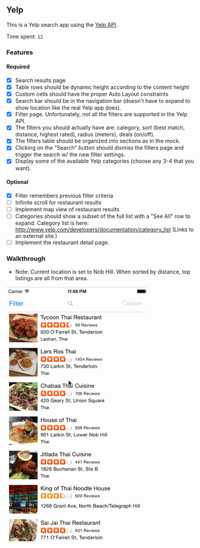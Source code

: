 ## Yelp

This is a Yelp search app using the [Yelp API](https://www.yelp.com/developers/documentation).

Time spent: `12`

### Features

#### Required

- [x] Search results page
- [x] Table rows should be dynamic height according to the content height
- [x] Custom cells should have the proper Auto Layout constraints
- [x] Search bar should be in the navigation bar (doesn't have to expand to show location like the real Yelp app does).
- [x] Filter page. Unfortunately, not all the filters are supported in the Yelp API.
- [x] The filters you should actually have are: category, sort (best match, distance, highest rated), radius (meters), deals (on/off).
- [x] The filters table should be organized into sections as in the mock.
- [x] Clicking on the "Search" button should dismiss the filters page and trigger the search w/ the new filter settings.
- [x] Display some of the available Yelp categories (choose any 3-4 that you want).

#### Optional

- [x] Filter remembers previous filter criteria
- [ ] Infinite scroll for restaurant results
- [ ] Implement map view of restaurant results
- [ ] Categories should show a subset of the full list with a "See All" row to expand. Category list is here: http://www.yelp.com/developers/documentation/category_list (Links to an external site.)
- [ ] Implement the restaurant detail page.

### Walkthrough
- Note: Current location is set to Nob Hill. When sorted by distance, top listings are all from that area.

![Video Walkthrough](yelp.gif)
